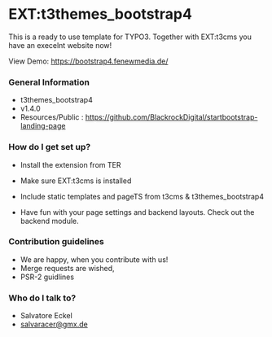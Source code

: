 # EXT:t3themes_bootstrap4 #

This is a ready to use template for TYPO3. Together with EXT:t3cms you have an execelnt website now!

View Demo: https://bootstrap4.fenewmedia.de/

### General Information ###

* t3themes_bootstrap4
* v1.4.0
* Resources/Public : https://github.com/BlackrockDigital/startbootstrap-landing-page

### How do I get set up? ###

* Install the extension from TER
* Make sure EXT:t3cms is installed
* Include static templates and pageTS from t3cms & t3themes_bootstrap4

* Have fun with your page settings and backend layouts. Check out the backend module.

### Contribution guidelines ###

* We are happy, when you contribute with us!
* Merge requests are wished,
* PSR-2 guidlines

### Who do I talk to? ###

* Salvatore Eckel
* salvaracer@gmx.de